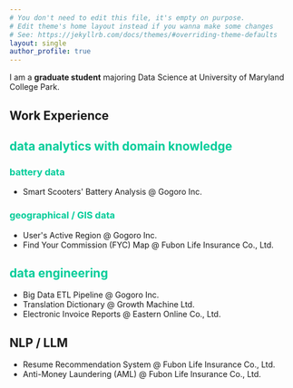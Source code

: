 ```yaml
---
# You don't need to edit this file, it's empty on purpose.
# Edit theme's home layout instead if you wanna make some changes
# See: https://jekyllrb.com/docs/themes/#overriding-theme-defaults
layout: single
author_profile: true
---
```


I am a **graduate student** majoring Data Science at University of Maryland College Park. 

## Work Experience

## <font color="#00cc99">data analytics with domain knowledge</font>
### <font color="#00cc99">battery data</font>
- Smart Scooters' Battery Analysis @ Gogoro Inc.
### <font color="#00cc99">geographical / GIS data</font>
- User's Active Region @ Gogoro Inc.
- Find Your Commission (FYC) Map @ Fubon Life Insurance Co., Ltd.

## <font color="#00cc99">data engineering</font>
- Big Data ETL Pipeline @ Gogoro Inc.
- Translation Dictionary @ Growth Machine Ltd.
- Electronic Invoice Reports @ Eastern Online Co., Ltd.

## NLP / LLM
- Resume Recommendation System @ Fubon Life Insurance Co., Ltd.
- Anti-Money Laundering (AML) @ Fubon Life Insurance Co., Ltd.
